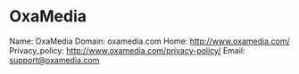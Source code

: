 
# OxaMedia

Name: OxaMedia
Domain: oxamedia.com
Home: http://www.oxamedia.com/
Privacy_policy: http://www.oxamedia.com/privacy-policy/
Email: support@oxamedia.com
